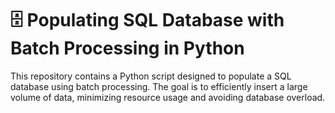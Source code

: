 # 🗄️ Populating SQL Database with Batch Processing in Python

This repository contains a Python script designed to populate a SQL database using batch processing. The goal is to efficiently insert a large volume of data, minimizing resource usage and avoiding database overload.
